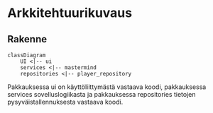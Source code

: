 # Arkkitehtuurikuvaus
## Rakenne
```mermaid
classDiagram
    UI <|-- ui
    services <|-- mastermind
    repositories <|-- player_repository

```
Pakkauksessa ui on käyttöliittymästä vastaava koodi, pakkauksessa services sovelluslogiikasta ja pakkauksessa repositories tietojen pysyväistallennuksesta vastaava koodi. 